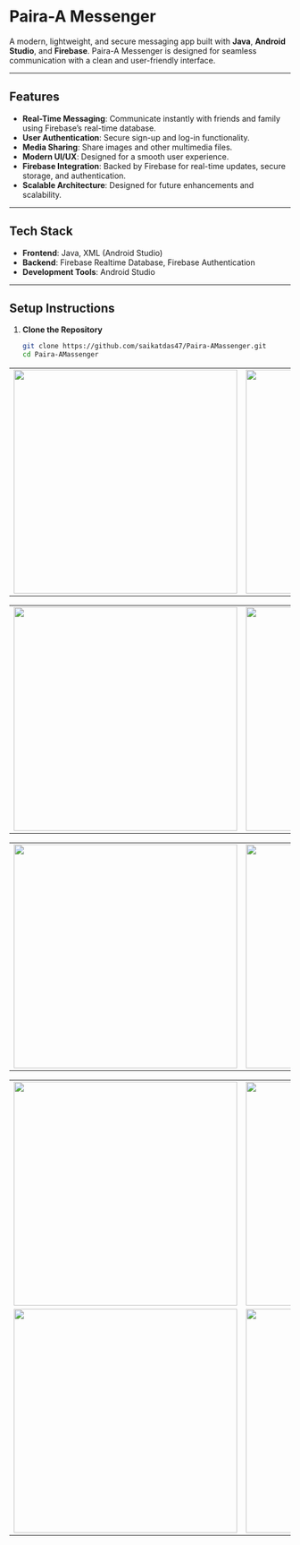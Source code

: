 # Paira-A Messenger  

A modern, lightweight, and secure messaging app built with **Java**, **Android Studio**, and **Firebase**. Paira-A Messenger is designed for seamless communication with a clean and user-friendly interface.

---

## Features  

- **Real-Time Messaging**: Communicate instantly with friends and family using Firebase’s real-time database.  
- **User Authentication**: Secure sign-up and log-in functionality.  
- **Media Sharing**: Share images and other multimedia files.  
- **Modern UI/UX**: Designed for a smooth user experience.  
- **Firebase Integration**: Backed by Firebase for real-time updates, secure storage, and authentication.  
- **Scalable Architecture**: Designed for future enhancements and scalability.  

---

## Tech Stack  

- **Frontend**: Java, XML (Android Studio)  
- **Backend**: Firebase Realtime Database, Firebase Authentication  
- **Development Tools**: Android Studio  

---

## Setup Instructions  

1. **Clone the Repository**  
   ```bash
   git clone https://github.com/saikatdas47/Paira-AMassenger.git
   cd Paira-AMassenger

<table>
  <tr>
    <td><img src="https://github.com/saikatdas47/Paira-AMassenger/assets/98844060/1b675fee-b022-44b9-ad6f-a1507732fe71" width="400"></td>
    <td><img src="https://github.com/saikatdas47/Paira-AMassenger/assets/98844060/a203b1fe-1329-4d0d-bbc1-c88631faa46b" width="400"></td>
  </tr>
</table>  
<table>
  <tr>
    <td><img src="https://github.com/saikatdas47/Paira-AMassenger/assets/98844060/3a5730b4-da43-4378-92eb-9cf1841c5836" width="400"></td>
    <td><img src="https://github.com/saikatdas47/Paira-AMassenger/assets/98844060/2939628f-2c7a-4027-8465-d050a40ddbf6" width="400"></td>
  </tr>
</table>  
<table>
  <tr>
    <td><img src="https://github.com/saikatdas47/Paira-AMassenger/assets/98844060/61559159-8f32-46ee-9263-dbdb4f55bdaa" width="400"></td>
    <td><img src="https://github.com/saikatdas47/Paira-AMassenger/assets/98844060/69e2002b-842a-43a5-8828-06e6ea1dc597" width="400"></td>
  </tr>
</table>  
<table>
  <tr>
    <td><img src="https://github.com/saikatdas47/Paira-AMassenger/assets/98844060/ac544b37-a2eb-4786-883b-fcca48a8f8da" width="400"></td>
    <td><img src="https://github.com/saikatdas47/Paira-AMassenger/assets/98844060/0e353cba-af94-499e-93fd-5b0693ec2665" width="400"></td>
  </tr>
  <tr>
    <td><img src="https://github.com/saikatdas47/Paira-AMassenger/assets/98844060/5b476dce-96c2-461a-b6bc-171f59f58283" width="400"></td>
    <td><img src="https://github.com/saikatdas47/Paira-AMassenger/assets/98844060/2939628f-2c7a-4027-8465-d050a40ddbf6" width="400"></td>
  </tr>
</table>  
